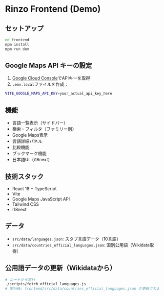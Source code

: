 # Rinzo Frontend (Demo)

## セットアップ

```bash
cd frontend
npm install
npm run dev
```

## Google Maps API キーの設定

1. [Google Cloud Console](https://console.cloud.google.com/google/maps-apis)でAPIキーを取得
2. `.env.local`ファイルを作成：
```bash
VITE_GOOGLE_MAPS_API_KEY=your_actual_api_key_here
```

## 機能
- 言語一覧表示（サイドバー）
- 検索・フィルタ（ファミリー別）
- Google Maps表示
- 言語詳細パネル
- 比較機能
- ブックマーク機能
- 日本語UI（i18next）

## 技術スタック
- React 18 + TypeScript
- Vite
- Google Maps JavaScript API
- Tailwind CSS
- i18next

## データ
- `src/data/languages.json`: スタブ言語データ（10言語）
- `src/data/countries_official_languages.json`: 国別公用語（Wikidata取得）

## 公用語データの更新（Wikidataから）

```bash
# ルートから実行
./scripts/fetch_official_languages.js
# 実行後: frontend/src/data/countries_official_languages.json が更新されます
```